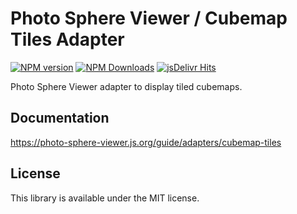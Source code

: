 # Photo Sphere Viewer / Cubemap Tiles Adapter

[![NPM version](https://img.shields.io/npm/v/@photo-sphere-viewer/cubemap-tiles-adapter?logo=npm)](https://www.npmjs.com/package/@photo-sphere-viewer/cubemap-tiles-adapter)
[![NPM Downloads](https://img.shields.io/npm/dm/@photo-sphere-viewer/cubemap-tiles-adapter?color=f86036&label=npm&logo=npm)](https://www.npmjs.com/package/@photo-sphere-viewer/cubemap-tiles-adapter)
[![jsDelivr Hits](https://img.shields.io/jsdelivr/npm/hm/@photo-sphere-viewer/cubemap-tiles-adapter?color=%23f86036&logo=jsdelivr)](https://www.jsdelivr.com/package/npm/@photo-sphere-viewer/cubemap-tiles-adapter)

Photo Sphere Viewer adapter to display tiled cubemaps.

## Documentation

https://photo-sphere-viewer.js.org/guide/adapters/cubemap-tiles

## License

This library is available under the MIT license.
